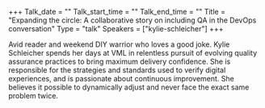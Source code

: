 +++
Talk_date = ""
Talk_start_time = ""
Talk_end_time = ""
Title = "Expanding the circle: A collaborative story on including QA in the DevOps conversation"
Type = "talk"
Speakers = ["kylie-schleicher"]
+++

Avid reader and weekend DIY warrior who loves a good joke.
Kylie Schleicher spends her days at VML in relentless pursuit of evolving quality assurance practices to bring maximum delivery confidence. She is responsible for the strategies and standards used to verify digital experiences, and is passionate about continuous improvement. She believes it possible to dynamically adjust and never face the exact same problem twice. 